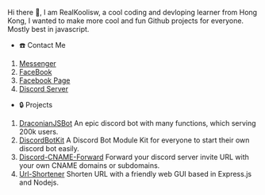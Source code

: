 Hi there 👋, I am RealKoolisw, a cool coding and devloping learner from Hong Kong, I wanted to make more cool and fun Github projects for everyone. Mostly best in javascript.

- :telephone: Contact Me
1. [Messenger](https://m.me/realkoolisw)
2. [FaceBook](https://www.facebook.com/realkoolisw)
3. [Facebook Page](https://www.facebook.com/koolisw/)
4. [Discord Server](https://discord.koolisw.tk/)

- :lock: Projects
1. [DraconianJSBot](https://github.com/RealKoolisw/DraconianJSBot) An epic discord bot with many functions, which serving 200k users.
2. [DiscordBotKit](https://github.com/RealKoolisw/DiscordBotKit) A Discord Bot Module Kit for everyone to start their own discord bot easily.
3. [Discord-CNAME-Forward](https://github.com/RealKoolisw/discord-server-forward-url) Forward your discord server invite URL with your own CNAME domains or subdomains.
4. [Url-Shortener](https://github.com/RealKoolisw/shortenurl-web) Shorten URL with a friendly web GUI based in Express.js and Nodejs.
<!--
**RealKoolisw/RealKoolisw** is a ✨ _special_ ✨ repository because its `README.md` (this file) appears on your GitHub profile.

Here are some ideas to get you started:

- 🔭 I’m currently working on ...
- 🌱 I’m currently learning ...
- 👯 I’m looking to collaborate on ...
- 🤔 I’m looking for help with ...
- 💬 Ask me about ...
- 📫 How to reach me: ...
- 😄 Pronouns: ...
- ⚡ Fun fact: ...
-->
